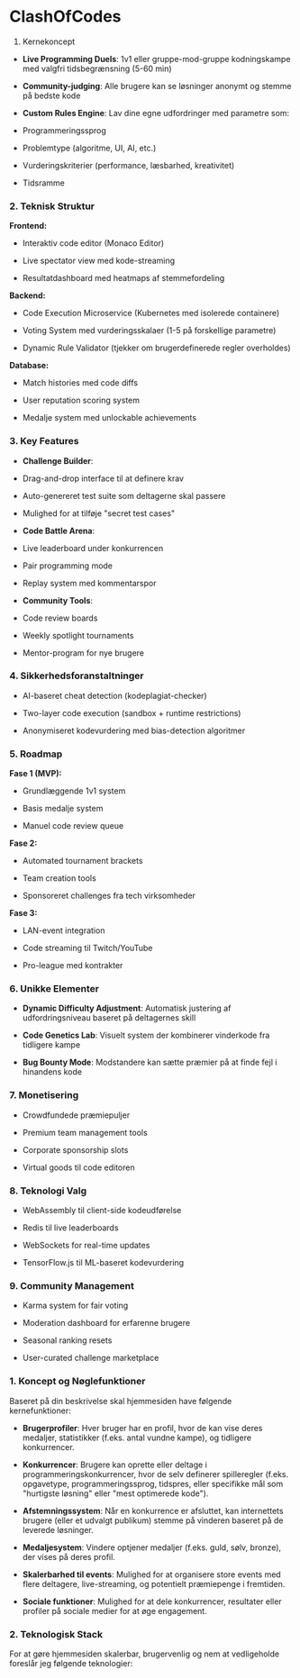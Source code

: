# ClashOfCodes


1. Kernekoncept

- **Live Programming Duels**: 1v1 eller gruppe-mod-gruppe kodningskampe med valgfri tidsbegrænsning (5-60 min)

- **Community-judging**: Alle brugere kan se løsninger anonymt og stemme på bedste kode

- **Custom Rules Engine**: Lav dine egne udfordringer med parametre som:

- Programmeringssprog

- Problemtype (algoritme, UI, AI, etc.)

- Vurderingskriterier (performance, læsbarhed, kreativitet)

- Tidsramme


### 2. Teknisk Struktur

**Frontend:**

- Interaktiv code editor (Monaco Editor)

- Live spectator view med kode-streaming

- Resultatdashboard med heatmaps af stemmefordeling


**Backend:**

- Code Execution Microservice (Kubernetes med isolerede containere)

- Voting System med vurderingsskalaer (1-5 på forskellige parametre)

- Dynamic Rule Validator (tjekker om brugerdefinerede regler overholdes)


**Database:**

- Match histories med code diffs

- User reputation scoring system

- Medalje system med unlockable achievements


### 3. Key Features

- **Challenge Builder**:

- Drag-and-drop interface til at definere krav

- Auto-genereret test suite som deltagerne skal passere

- Mulighed for at tilføje "secret test cases"


- **Code Battle Arena**:

- Live leaderboard under konkurrencen

- Pair programming mode

- Replay system med kommentarspor


- **Community Tools**:

- Code review boards

- Weekly spotlight tournaments

- Mentor-program for nye brugere


### 4. Sikkerhedsforanstaltninger

- AI-baseret cheat detection (kodeplagiat-checker)

- Two-layer code execution (sandbox + runtime restrictions)

- Anonymiseret kodevurdering med bias-detection algoritmer


### 5. Roadmap

**Fase 1 (MVP):**

- Grundlæggende 1v1 system

- Basis medalje system

- Manuel code review queue


**Fase 2:**

- Automated tournament brackets

- Team creation tools

- Sponsoreret challenges fra tech virksomheder


**Fase 3:**

- LAN-event integration

- Code streaming til Twitch/YouTube

- Pro-league med kontrakter


### 6. Unikke Elementer

- **Dynamic Difficulty Adjustment**: Automatisk justering af udfordringsniveau baseret på deltagernes skill

- **Code Genetics Lab**: Visuelt system der kombinerer vinderkode fra tidligere kampe

- **Bug Bounty Mode**: Modstandere kan sætte præmier på at finde fejl i hinandens kode


### 7. Monetisering

- Crowdfundede præmiepuljer

- Premium team management tools

- Corporate sponsorship slots

- Virtual goods til code editoren


### 8. Teknologi Valg

- WebAssembly til client-side kodeudførelse

- Redis til live leaderboards

- WebSockets for real-time updates

- TensorFlow.js til ML-baseret kodevurdering


### 9. Community Management

- Karma system for fair voting

- Moderation dashboard for erfarenne brugere

- Seasonal ranking resets

- User-curated challenge marketplace










### **1. Koncept og Nøglefunktioner**

Baseret på din beskrivelse skal hjemmesiden have følgende kernefunktioner:

- **Brugerprofiler**: Hver bruger har en profil, hvor de kan vise deres medaljer, statistikker (f.eks. antal vundne kampe), og tidligere konkurrencer.

- **Konkurrencer**: Brugere kan oprette eller deltage i programmeringskonkurrencer, hvor de selv definerer spilleregler (f.eks. opgavetype, programmeringssprog, tidspres, eller specifikke mål som "hurtigste løsning" eller "mest optimerede kode").

- **Afstemningssystem**: Når en konkurrence er afsluttet, kan internettets brugere (eller et udvalgt publikum) stemme på vinderen baseret på de leverede løsninger.

- **Medaljesystem**: Vindere optjener medaljer (f.eks. guld, sølv, bronze), der vises på deres profil.

- **Skalerbarhed til events**: Mulighed for at organisere store events med flere deltagere, live-streaming, og potentielt præmiepenge i fremtiden.

- **Sociale funktioner**: Mulighed for at dele konkurrencer, resultater eller profiler på sociale medier for at øge engagement.


### **2. Teknologisk Stack**

For at gøre hjemmesiden skalerbar, brugervenlig og nem at vedligeholde foreslår jeg følgende teknologier:

